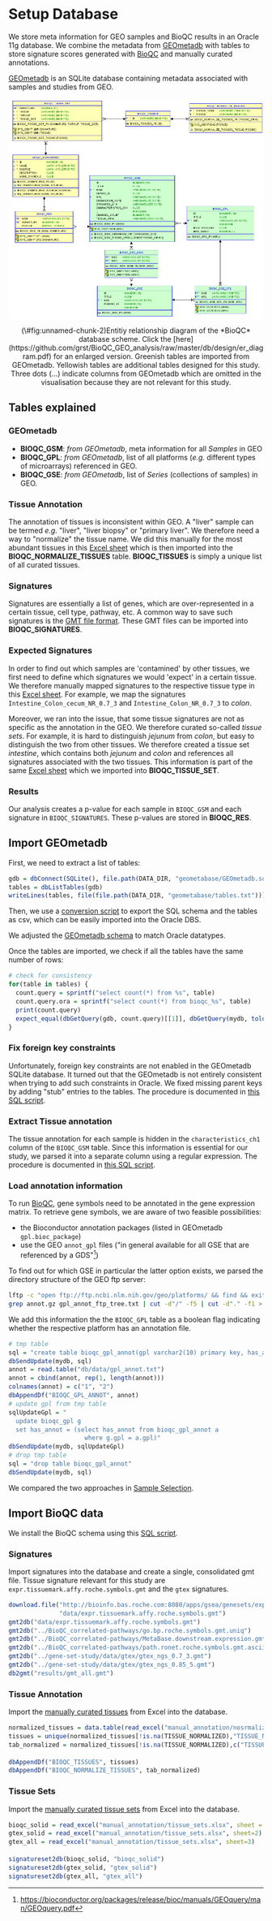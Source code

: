 # Setup Database



We store meta information for GEO samples and BioQC results in 
an Oracle 11g database. We combine the metadata from [GEOmetadb](https://www.bioconductor.org/packages/release/bioc/vignettes/GEOmetadb/inst/doc/GEOmetadb.html)
with tables to store signature scores generated with 
[BioQC](https://accio.github.io/BioQC) and manually curated annotations. 

[GEOmetadb](https://www.bioconductor.org/packages/release/bioc/vignettes/GEOmetadb/inst/doc/GEOmetadb.html) 
is an SQLite database containing metadata associated with samples and studies from GEO. 

<div class="figure" style="text-align: center">
<img src="db/design/er_diagram.png" alt="Entitiy relationship diagram of the *BioQC* database scheme. Click the [here](https://github.com/grst/BioQC_GEO_analysis/raw/master/db/design/er_diagram.pdf) for an enlarged version. Greenish tables are imported from GEOmetadb. Yellowish tables are additional tables designed for this study. Three dots (...) indicate columns from GEOmetadb which are omitted in the visualisation because they are not relevant for this study." style="display:block; margin: auto" />
<p class="caption">(\#fig:unnamed-chunk-2)Entitiy relationship diagram of the *BioQC* database scheme. Click the [here](https://github.com/grst/BioQC_GEO_analysis/raw/master/db/design/er_diagram.pdf) for an enlarged version. Greenish tables are imported from GEOmetadb. Yellowish tables are additional tables designed for this study. Three dots (...) indicate columns from GEOmetadb which are omitted in the visualisation because they are not relevant for this study.</p>
</div>

## Tables explained

### GEOmetadb
* **BIOQC_GSM**: *from GEOmetadb*, meta information for all *Samples* in GEO
* **BIOQC_GPL**: *from GEOmetadb*, list of all platforms (*e.g.* different types of microarrays) referenced in GEO. 
* **BIOQC_GSE**: *from GEOmetadb*, list of *Series* (collections of samples) in GEO. 

### Tissue Annotation
The annotation of tissues is inconsistent within GEO. A "liver" sample can be termed *e.g.* "liver", "liver biopsy" or "primary liver". We therefore need a way to "normalize" the tissue name. We did this manually for the most abundant tissues in this [Excel sheet](https://github.com/grst/BioQC_GEO_analysis/blob/master/manual_annotation/normalize_tissues.xlsx) which is then imported into the **BIOQC_NORMALIZE_TISSUES** table. **BIOQC_TISSUES** is simply a unique list of all curated tissues. 

### Signatures
Signatures are essentially a list of genes, which are over-represented in a certain tissue, cell type, pathway, etc. A common way to save such signatures is the [GMT file format](http://software.broadinstitute.org/cancer/software/gsea/wiki/index.php/Data_formats#GMT:_Gene_Matrix_Transposed_file_format_.28.2A.gmt.29). These GMT files can be imported into **BIOQC_SIGNATURES**. 

### Expected Signatures
In order to find out which samples are 'contamined' by other tissues, we first need to define which signatures we would 'expect' in a certain tissue. We therefore manually mapped signatures to the respective tissue type in this 
[Excel sheet](https://github.com/grst/BioQC_GEO_analysis/blob/master/manual_annotation/tissue_sets.xlsx). For example, we map the signatures `Intestine_Colon_cecum_NR_0.7_3` and `Intestine_Colon_NR_0.7_3` to *colon*.  

Moreover, we ran into the issue, that some tissue signatures are not as specific as the annotation in the GEO. We therefore curated so-called *tissue sets*. For example, it is hard to distinguish *jejunum* from *colon*, but easy to distinguish the two from other tissues. We therefore created a tissue set *intestine*, which contains both *jejunum* and *colon* and references all signatures associated with the two tissues. This information is part of the same [Excel sheet](https://github.com/grst/BioQC_GEO_analysis/blob/master/manual_annotation/tissue_sets.xlsx) which we imported into  **BIOQC_TISSUE_SET**. 

### Results
Our analysis creates a p-value for each sample in `BIOQC_GSM` and each signature in `BIOQC_SIGNATURES`. These p-values are stored in **BIOQC_RES**.


## Import GEOmetadb

First, we need to extract a list of tables:  

```r
gdb = dbConnect(SQLite(), file.path(DATA_DIR, "geometabase/GEOmetadb.sqlite"))
tables = dbListTables(gdb)
writeLines(tables, file(file.path(DATA_DIR, "geometabase/tables.txt")))
```

Then, we use a [conversion script](https://github.com/grst/BioQC_GEO_analysis/blob/master/db/geometadb2csv.sh) to 
export the SQL schema and the tables as csv, which can be easily imported into the Oracle DBS. 

We adjusted the [GEOmetadb schema](https://github.com/grst/BioQC_GEO_analysis/blob/master/db/geometadb_schema.sql) to match 
Oracle datatypes. 

Once the tables are imported, we check if all the tables have the same number of rows: 

```r
# check for consistency 
for(table in tables) {
  count.query = sprintf("select count(*) from %s", table)
  count.query.ora = sprintf("select count(*) from bioqc_%s", table)
  print(count.query)
  expect_equal(dbGetQuery(gdb, count.query)[[1]], dbGetQuery(mydb, tolower(count.query.ora))[[1]])
}
```


### Fix foreign key constraints

Unfortunately, foreign key constraints are not enabled in the GEOmetadb SQLite database. It turned out that the GEOmetadb is not entirely consistent when trying to add such constraints in Oracle. We fixed missing 
parent keys by adding "stub" entries to the tables. The procedure is documented in 
[this SQL script](https://github.com/grst/BioQC_GEO_analysis/blob/master/db/update_geometabase.sql). 


### Extract Tissue annotation

The tissue annotation for each sample is hidden in the `characteristics_ch1` column of the `BIOQC_GSM` table. Since this information is 
essential for our study, we parsed it into a separate column using a regular expression. The procedure is documented in 
[this SQL script](https://github.com/grst/BioQC_GEO_analysis/blob/master/db/update_geometabase.sql). 


### Load annotation information

To run [BioQC](https://accio.github.io/BioQC), gene symbols need to be annotated in the gene expression matrix.
To retrieve gene symbols, we are aware of two feasible possibilities: 

* the Bioconductor annotation packages (listed in GEOmetadb `gpl.bioc_package`)
* use the GEO `annot_gpl` files ("in general available for all GSE that are referenced by a GDS"[^1]) 

[^1]: https://bioconductor.org/packages/release/bioc/manuals/GEOquery/man/GEOquery.pdf

To find out for which GSE in particular the latter option exists, we parsed the directory structure of the
GEO ftp server: 


```bash
lftp -c "open ftp://ftp.ncbi.nlm.nih.gov/geo/platforms/ && find && exit" > gpl_annot_ftp_tree.txt
grep annot.gz gpl_annot_ftp_tree.txt | cut -d"/" -f5 | cut -d"." -f1 > gpl_annot.txt
```

We add this information the the `BIOQC_GPL` table as a boolean flag indicating whether the respective
platform has an annotation file. 


```r
# tmp table
sql = "create table bioqc_gpl_annot(gpl varchar2(10) primary key, has_annot number(1))"
dbSendUpdate(mydb, sql)
annot = read.table("db/data/gpl_annot.txt")
annot = cbind(annot, rep(1, length(annot)))
colnames(annot) = c("1", "2")
dbAppendDf("BIOQC_GPL_ANNOT", annot)
# update gpl from tmp table
sqlUpdateGpl = "
  update bioqc_gpl g
  set has_annot = (select has_annot from bioqc_gpl_annot a
                     where g.gpl = a.gpl)"
dbSendUpdate(mydb, sqlUpdateGpl)
# drop tmp table
sql = "drop table bioqc_gpl_annot"
dbSendUpdate(mydb, sql)
```

We compared the two approaches in [Sample Selection](#sample-selection). 

## Import BioQC data
We install the BioQC schema using this [SQL script](https://github.com/grst/BioQC_GEO_analysis/blob/master/db/bioqc_schema.sql). 

### Signatures

Import signatures into the database and create a single, consolidated gmt file. Tissue signature relevant for this
study are `expr.tissuemark.affy.roche.symbols.gmt` and the `gtex` signatures. 

```r
download.file("http://bioinfo.bas.roche.com:8080/apps/gsea/genesets/exp.tissuemark.bioqc.roche.symbols.gmt",
              "data/expr.tissuemark.affy.roche.symbols.gmt")
gmt2db("data/expr.tissuemark.affy.roche.symbols.gmt")
gmt2db("../BioQC_correlated-pathways/go.bp.roche.symbols.gmt.uniq")
gmt2db("../BioQC_correlated-pathways/MetaBase.downstream.expression.gmt")
gmt2db("../BioQC_correlated-pathways/path.ronet.roche.symbols.gmt.ascii")
gmt2db("../gene-set-study/data/gtex/gtex_ngs_0.7_3.gmt")
gmt2db("../gene-set-study/data/gtex/gtex_ngs_0.85_5.gmt")
db2gmt("results/gmt_all.gmt")
```


### Tissue Annotation

Import the [manually curated tissues](https://github.com/grst/BioQC_GEO_analysis/blob/master/manual_annotation/normalize_tissues.xlsx) from Excel into the database. 

```r
normalized_tissues = data.table(read_excel("manual_annotation/nosrmalize_tissues.xlsx"))
tissues = unique(normalized_tissues[!is.na(TISSUE_NORMALIZED),"TISSUE_NORMALIZED", with=FALSE])
tab_normalized = normalized_tissues[!is.na(TISSUE_NORMALIZED),c("TISSUE", "TISSUE_NORMALIZED"), with=FALSE]

dbAppendDf("BIOQC_TISSUES", tissues)
dbAppendDf("BIOQC_NORMALIZE_TISSUES", tab_normalized)
```

### Tissue Sets

Import the [manually curated tissue sets](https://github.com/grst/BioQC_GEO_analysis/blob/master/manual_annotation/tissue_sets.xlsx) from Excel into the database. 

```r
bioqc_solid = read_excel("manual_annotation/tissue_sets.xlsx", sheet = 1)
gtex_solid = read_excel("manual_annotation/tissue_sets.xlsx", sheet=2)
gtex_all = read_excel("manual_annotation/tissue_sets.xlsx", sheet=3)

signatureset2db(bioqc_solid, "bioqc_solid")
signatureset2db(gtex_solid, "gtex_solid")
signatureset2db(gtex_all, "gtex_all")
```



